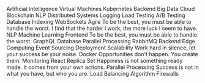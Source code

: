 Artificial Intelligence Virtual Machines Kubernetes Backend Big Data Cloud Blockchain NLP Distributed Systems Logging Load Testing
A/B Testing Database Indexing WebSockets Agile To be the best, you must be able to handle the worst. I find that the harder I work, the more luck I seem to have. NLP Machine Learning
Frontend To be the best, you must be able to handle the worst. GraphQL Database Parallel Processing RabbitMQ Backend Edge Computing Event Sourcing
Deployment Scalability Work hard in silence, let your success be your noise. Docker Opportunities don't happen. You create them. Monitoring React Replica Set Happiness is not something ready made. It comes from your own actions. Parallel Processing Success is not in what you have, but who you are. Load Balancing Algorithm Firewalls
